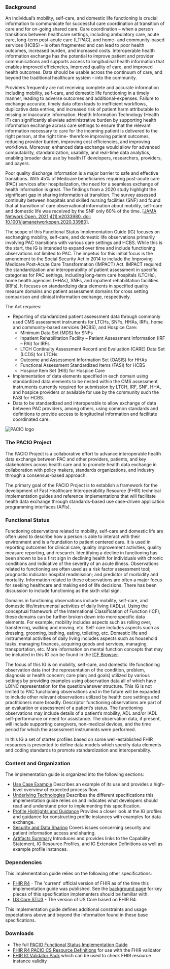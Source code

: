 ### Background

An individual’s mobility, self-care, and domestic life functioning is crucial information to communicate for successful care coordination at transition of care and for on-going shared care. Care coordination – when a person transitions between healthcare settings, including ambulatory care, acute care, long-term post-acute care (LTPAC), and home- and community-based services (HCBS) – is often fragmented and can lead to poor health outcomes, increased burden, and increased costs. Interoperable health information exchange has the potential to improve patient and provider communications and supports access to longitudinal health information that enables improved efficiencies, improved quality of care, and improved health outcomes. Data should be usable across the continuum of care, and beyond the traditional healthcare system – into the community.

Providers frequently are not receiving complete and accurate information including mobility, self-care, and domestic life functioning in a timely manner, leading to adverse outcomes and additional-expenses. Failure to exchange accurate, timely data often leads to inefficient workflows, duplicative data entries, and increased risk of patient harm attributable to missing or inaccurate information. Health Information Technology (Health IT) can significantly alleviate administrative burden by supporting health information exchange across care settings to ensure that the relevant information necessary to care for the incoming patient is delivered to the right person, at the right time- therefore improving patient outcomes, reducing provider burden, improving cost efficiencies, and improving workflows. Moreover, enhanced data exchange would allow for advanced computability, standardization, usability, and real-time data analytics, enabling broader data use by health IT developers, researchers, providers, and payers.

Poor quality discharge information is a major barrier to safe and effective transitions. With 45% of Medicare beneficiaries requiring post-acute care (PAC) services after hospitalization, the need for a seamless exchange of health information is great. The findings from a 2020 study highlight the significant gap in sharing information at transition.  The survey assessed continuity between hospitals and skilled nursing facilities (SNF) and found that at transition of care observational information about mobility, self-care and domestic life was received by the SNF only  60% of the time. [[JAMA Network Open. 2021;4(1):e2033980. doi: 10.1001/jamanetworkopen.2020.33980](https://jamanetwork.com/journals/jamanetworkopen/fullarticle/2775075)].

The scope of this Functional Status Implementation Guide (IG) focuses on exchanging mobility, self-care, and domestic life observations primarily involving PAC transitions with various care settings and HCBS. While this is the start, the IG is intended to expand over time and include functioning observations not limited to PAC. The impetus for this initial focus is the amendment to the Social Security Act in 2014 to include the Improving Medicare Post-Acute Care Transformation (IMPACT) Act.  IMPACT required the standardization and interoperability of patient assessment in specific categories for PAC settings, including long-term care hospitals (LTCHs), home health agencies (HHAs), SNFs, and inpatient rehabilitation facilities (IRFs). It focuses on standardizing data elements in specified quality measure domains and patient assessment domains for cross setting comparison and clinical information exchange, respectively.

The Act requires:
* Reporting of standardized patient assessment data through commonly used CMS assessment instruments for LTCHs, SNFs, HHAs, IRFs, home and community-based services (HCBS), and Hospice Care:
    * Minimum Data Set (MDS) for SNFs
    * Inpatient Rehabilitation Facility – Patient Assessment Information (IRF – PAI) for IRFs
    * LTCH Continuity Assessment Record and Evaluation (CARE) Data Set (LCDS) for LTCHs
    * Outcome and Assessment Information Set (OASIS) for HHAs
    * Functional Assessment Standardized Items (FASI) for HCBS
    * Hospice Item Set (HIS) for Hospice Care
* Implementation of data elements specified in each domain using standardized data elements to be nested within the CMS assessment instruments currently required for submission by LTCH, IRF, SNF, HHA, and hospice providers or available for use by the community such the FASI for HCBS.
* Data to be standardized and interoperable to allow exchange of data between PAC providers, among others, using common standards and definitions to provide access to longitudinal information and facilitate coordinated care.

![PACIO logo](./pacio.png)

### The PACIO Project

The PACIO Project is a collaborative effort to advance interoperable health data exchange between PAC and other providers, patients, and key stakeholders across health care and to promote health data exchange in collaboration with policy makers, standards organizations, and industry through a consensus-based approach.

The primary goal of the PACIO Project is to establish a framework for the development of Fast Healthcare Interoperability Resource (FHIR) technical implementation guides and reference implementations that will facilitate health data exchange through standards-based use case-driven application programming interfaces (APIs).

### Functional Status

Functioning observations related to mobility, self-care and domestic life are often used to describe how a person is able to interact with their environment and is a foundation to patient centered care. It is used in reporting outcomes for clinical care, quality improvement activities, quality measure reporting, and research. Identifying a decline in functioning has been shown to be a first sign in declining health for individuals with chronic conditions and indicative of the severity of an acute illness. Observations related to functioning are often used as a risk factor assessment tool; prognostic indicator hospital readmission; and predictor of morbidity and mortality. Information related to these observations are often a major focus for seeking healthcare and making end of life decisions. There has been discussion to include functioning as the sixth vital sign.

Domains in functioning observations include mobility, self-care, and domestic life/instrumental activities of daily living (IADLs). Using the conceptual framework of the International Classification of Function (ICF), these domains can be further broken down into more specific data elements. For example, mobility includes aspects such as rolling over, transferring, walking and moving, etc. Self-care includes aspects such as dressing, grooming, bathing, eating, toileting, etc. Domestic life and instrumental activities of daily living includes aspects such as household tasks, managing finances, acquiring goods and services, managing transportation, etc. More information on mental function concepts that may be included in this IG can be found in the [ICF Browser](https://apps.who.int/classifications/icfbrowser/).

The focus of this IG is on mobility, self-care, and domestic life functioning observation data (not the representation of the condition, problem, diagnosis or health concern; care plan; and goals) utilized by various settings by providing examples using observation data all of which have LOINC representation for the question/answer structure. This IG is not limited to PAC functioning observations and in the future will be expanded to include other relevant observations utilized by health care settings and practitioners more broadly. Descriptor functioning observations are part of an evaluation or assessment of a patient’s status. The functioning observations may include details of a patient’s mobility, ADL and/or IADL self-performance or need for assistance. The observation data, if present, will include supporting caregivers, non-medical devices, and the time period for which the assessment instruments were performed.

In this IG a set of starter profiles based on some well-established FHIR resources is presented to define data models which specify data elements and coding standards to promote standardization and interoperability.

### Content and Organization
The implementation guide is organized into the following sections:
* [Use Case Example](functional_status_use_case.html) Describes an example of its use and provides a high-level overview of expected process flow.
* [Underlying Technologies](underlying_technologies.html) Describes the different specifications this implementation guide relies on and indicates what developers should read and understand prior to implementing this specification.
* [Profile Highlights and Guidance](profile_highlights_and_guidance.html) Provides a closer look at the IG profiles and guidance for constructing profile instances with examples for data exchange.
* [Security and Data Sharing](security_and_data_sharing.html) Covers issues concerning security and patient information access and sharing.
* [Artifacts Summary](artifacts.html) Introduces and provides links to the Capability Statement, IG Resource Profiles, and IG Extension Definitions as well as example profile instances.

### Dependencies
This implementation guide relies on the following other specifications:
* [FHIR R4]({{site.data.fhir.path}}) - The 'current' official version of FHIR as of the time this implementation guide was published.  See the [background page](underlying_technologies.html) for key pieces of this specification implementers should be familiar with.
* [US Core STU3](http://hl7.org/fhir/us/core/) - The version of US Core based on FHIR R4.

This implementation guide defines additional constraints and usage expectations above and beyond the information found in these base specifications.

### Downloads
* The full [PACIO Functional Status Implementation Guide](full-ig.zip)
* [FHIR R4 PACIO CS Resource Definitions](definitions.json.zip) for use with the FHIR validator
* [FHIR IG Validator Pack](https://fhir.github.io/latest-ig-validator/org.hl7.fhir.validator.jar) which can be used to check FHIR resource instance validity